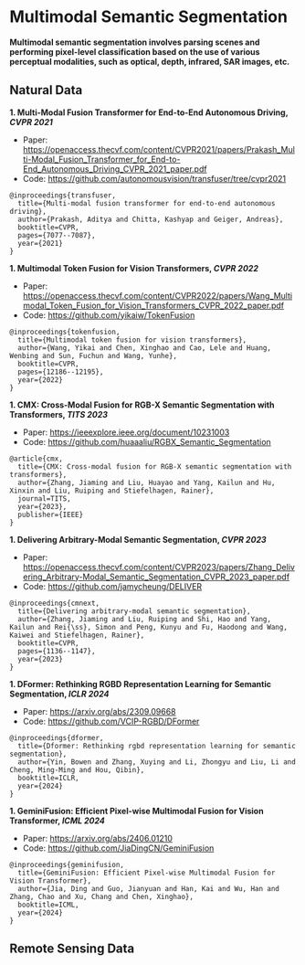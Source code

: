 # Multimodal Semantic Segmentation

**Multimodal semantic segmentation involves parsing scenes and performing pixel-level classification based on the use of various perceptual modalities, such as optical, depth, infrared, SAR images, etc.**

## Natural Data

**1. Multi-Modal Fusion Transformer for End-to-End Autonomous Driving, _CVPR 2021_**
- Paper: https://openaccess.thecvf.com/content/CVPR2021/papers/Prakash_Multi-Modal_Fusion_Transformer_for_End-to-End_Autonomous_Driving_CVPR_2021_paper.pdf
- Code: https://github.com/autonomousvision/transfuser/tree/cvpr2021
```
@inproceedings{transfuser,
  title={Multi-modal fusion transformer for end-to-end autonomous driving},
  author={Prakash, Aditya and Chitta, Kashyap and Geiger, Andreas},
  booktitle=CVPR,
  pages={7077--7087},
  year={2021}
}
```

**1. Multimodal Token Fusion for Vision Transformers, _CVPR 2022_**
- Paper: https://openaccess.thecvf.com/content/CVPR2022/papers/Wang_Multimodal_Token_Fusion_for_Vision_Transformers_CVPR_2022_paper.pdf
- Code: https://github.com/yikaiw/TokenFusion
```
@inproceedings{tokenfusion,
  title={Multimodal token fusion for vision transformers},
  author={Wang, Yikai and Chen, Xinghao and Cao, Lele and Huang, Wenbing and Sun, Fuchun and Wang, Yunhe},
  booktitle=CVPR,
  pages={12186--12195},
  year={2022}
}
```

**1. CMX: Cross-Modal Fusion for RGB-X Semantic Segmentation with Transformers, _TITS 2023_**
- Paper: https://ieeexplore.ieee.org/document/10231003
- Code: https://github.com/huaaaliu/RGBX_Semantic_Segmentation
```
@article{cmx,
  title={CMX: Cross-modal fusion for RGB-X semantic segmentation with transformers},
  author={Zhang, Jiaming and Liu, Huayao and Yang, Kailun and Hu, Xinxin and Liu, Ruiping and Stiefelhagen, Rainer},
  journal=TITS,
  year={2023},
  publisher={IEEE}
}
```

**1. Delivering Arbitrary-Modal Semantic Segmentation, _CVPR 2023_**
- Paper: https://openaccess.thecvf.com/content/CVPR2023/papers/Zhang_Delivering_Arbitrary-Modal_Semantic_Segmentation_CVPR_2023_paper.pdf
- Code: https://github.com/jamycheung/DELIVER
```
@inproceedings{cmnext,
  title={Delivering arbitrary-modal semantic segmentation},
  author={Zhang, Jiaming and Liu, Ruiping and Shi, Hao and Yang, Kailun and Rei{\ss}, Simon and Peng, Kunyu and Fu, Haodong and Wang, Kaiwei and Stiefelhagen, Rainer},
  booktitle=CVPR,
  pages={1136--1147},
  year={2023}
}
```

**1. DFormer: Rethinking RGBD Representation Learning for Semantic Segmentation, _ICLR 2024_**
- Paper: https://arxiv.org/abs/2309.09668
- Code: https://github.com/VCIP-RGBD/DFormer
```
@inproceedings{dformer,
  title={Dformer: Rethinking rgbd representation learning for semantic segmentation},
  author={Yin, Bowen and Zhang, Xuying and Li, Zhongyu and Liu, Li and Cheng, Ming-Ming and Hou, Qibin},
  booktitle=ICLR,
  year={2024}
}
```

**1. GeminiFusion: Efficient Pixel-wise Multimodal Fusion for Vision Transformer, _ICML 2024_**
- Paper: https://arxiv.org/abs/2406.01210
- Code: https://github.com/JiaDingCN/GeminiFusion
```
@inproceedings{geminifusion,
  title={GeminiFusion: Efficient Pixel-wise Multimodal Fusion for Vision Transformer},
  author={Jia, Ding and Guo, Jianyuan and Han, Kai and Wu, Han and Zhang, Chao and Xu, Chang and Chen, Xinghao},
  booktitle=ICML,
  year={2024}
}
```


## Remote Sensing Data